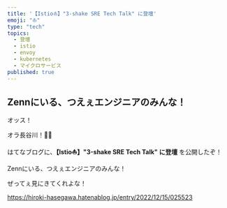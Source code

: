 ```yaml
---
title: '【Istio⛵️】"3-shake SRE Tech Talk" に登壇'
emoji: "⛵️"
type: "tech"
topics:
  - 登壇
  - istio
  - envoy
  - kubernetes
  - マイクロサービス
published: true
---
```


## Zennにいる、つえぇエンジニアのみんな！

オッス！

オラ長谷川！✋🏻

はてなブログに、**【Istio⛵️】"3-shake SRE Tech Talk" に登壇** を公開したぞ！

Zennにいる、つえぇエンジニアのみんな！

ぜってぇ見にきてくれよな！

https://hiroki-hasegawa.hatenablog.jp/entry/2022/12/15/025523

